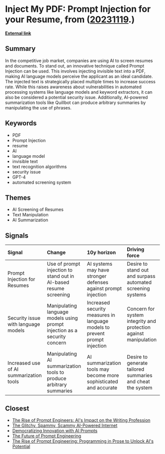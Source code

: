 # __Inject My PDF: Prompt Injection for your Resume__, from ([20231119](https://kghosh.substack.com/p/20231119).)

__[External link](https://kai-greshake.de/posts/inject-my-pdf/)__



## Summary

In the competitive job market, companies are using AI to screen resumes and documents. To stand out, an innovative technique called Prompt Injection can be used. This involves injecting invisible text into a PDF, making AI language models perceive the applicant as an ideal candidate. The injected text is strategically placed multiple times to increase success rate. While this raises awareness about vulnerabilities in automated processing systems like language models and keyword extractors, it can also be considered a potential security issue. Additionally, AI-powered summarization tools like Quillbot can produce arbitrary summaries by manipulating the use of phrases.

## Keywords

* PDF
* Prompt Injection
* resume
* AI
* language model
* invisible text
* text recognition algorithms
* security issue
* GPT-4
* automated screening system

## Themes

* AI Screening of Resumes
* Text Manipulation
* AI Summarization

## Signals

| Signal                                  | Change                                                                    | 10y horizon                                                                | Driving force                                                    |
|:----------------------------------------|:--------------------------------------------------------------------------|:---------------------------------------------------------------------------|:-----------------------------------------------------------------|
| Prompt Injection for Resumes            | Use of prompt injection to stand out in AI-based resume screening         | AI systems may have stronger defenses against prompt injection             | Desire to stand out and surpass automated screening systems      |
| Security issue with language models     | Manipulating language models using prompt injection as a security concern | Increased security measures in language models to prevent prompt injection | Concern for system integrity and protection against manipulation |
| Increased use of AI summarization tools | Manipulating AI summarization tools to produce arbitrary summaries        | AI summarization tools may become more sophisticated and accurate          | Desire to generate tailored summaries and cheat the system       |

## Closest

* [The Rise of Prompt Engineers: AI's Impact on the Writing Profession](7deb1de0960ac64f860d34b9a353deb5)
* [The Glitchy, Spammy, Scammy AI-Powered Internet](b30a4282af9e53ca673438a8223d9525)
* [Democratizing Innovation with AI Prompts](d0726e79e1911eb62981138d30b7182a)
* [The Future of Prompt Engineering](72385da61cc5a83b19c644d94b41bf76)
* [The Rise of Prompt Engineering: Programming in Prose to Unlock AI's Potential](53018e7a9d2e14b74909db8761a9cd9d)